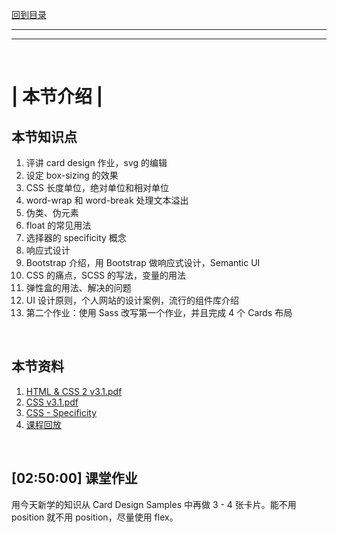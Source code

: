 [回到目录](../../README.md)

<hr>
<hr>
<br>

# | 本节介绍 |

## **本节知识点**

1. 评讲 card design 作业，svg 的编辑
2. 设定 box-sizing 的效果
3. CSS 长度单位，绝对单位和相对单位
4. word-wrap 和 word-break 处理文本溢出
5. 伪类、伪元素
6. float 的常见用法
7. 选择器的 specificity 概念
8. 响应式设计
9. Bootstrap 介绍，用 Bootstrap 做响应式设计，Semantic UI
10. CSS 的痛点，SCSS 的写法，变量的用法
11. 弹性盒的用法、解决的问题
12. UI 设计原则，个人网站的设计案例，流行的组件库介绍
13. 第二个作业：使用 Sass 改写第一个作业，并且完成 4 个 Cards 布局

<br>

## **本节资料**

1. [HTML & CSS 2 v3.1.pdf](https://github.com/NorrisWu0/JRAcademy-FullStack-T14/blob/lectures/lecture-03-css-scss/course-materials/l03_css_scss/03%20HTML%26CSS%202%20v3.1.pdf)
2. [CSS v3.1.pdf](https://github.com/NorrisWu0/JRAcademy-FullStack-T14/blob/lectures/lecture-03-css-scss/course-materials/l02_html%26css/02%20CSS%20v3.1.pdf)
3. [CSS - Specificity](https://github.com/NorrisWu0/JRAcademy-FullStack-T14/blob/lectures/lecture-03-css-scss/course-materials/l03_css_scss/css%20-%20specificity.pdf)
4. [课程回放]()

<br>

## [02:50:00] **课堂作业**

用今天新学的知识从 Card Design Samples 中再做 3 - 4 张卡片。能不用 position 就不用 position，尽量使用 flex。

<br>
